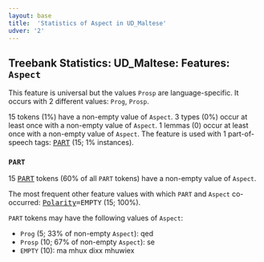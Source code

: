 ```yaml
---
layout: base
title:  'Statistics of Aspect in UD_Maltese'
udver: '2'
---
```


## Treebank Statistics: UD_Maltese: Features: `Aspect`

This feature is universal but the values `Prosp` are language-specific.
It occurs with 2 different values: `Prog`, `Prosp`.

15 tokens (1%) have a non-empty value of `Aspect`.
3 types (0%) occur at least once with a non-empty value of `Aspect`.
1 lemmas (0) occur at least once with a non-empty value of `Aspect`.
The feature is used with 1 part-of-speech tags: <tt><a href="mt-pos-PART.html">PART</a></tt> (15; 1% instances).

### `PART`

15 <tt><a href="mt-pos-PART.html">PART</a></tt> tokens (60% of all `PART` tokens) have a non-empty value of `Aspect`.

The most frequent other feature values with which `PART` and `Aspect` co-occurred: <tt><a href="mt-feat-Polarity.html">Polarity</a></tt><tt>=EMPTY</tt> (15; 100%).

`PART` tokens may have the following values of `Aspect`:

* `Prog` (5; 33% of non-empty `Aspect`): qed
* `Prosp` (10; 67% of non-empty `Aspect`): se
* `EMPTY` (10): ma mhux dixx mhuwiex

